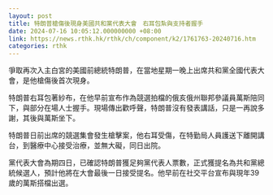 ```yaml
---
layout: post
title: 特朗普槍傷後現身美國共和黨代表大會　右耳包紮與支持者握手
date: 2024-07-16 10:05:12.000000000 +08:00
link: https://news.rthk.hk/rthk/ch/component/k2/1761763-20240716.htm
categories: rthk
---
```


爭取再次入主白宮的美國前總統特朗普，在當地星期一晚上出席共和黨全國代表大會，是他槍傷後首次現身。

特朗普右耳包著紗布，在他早前宣布作為競選拍檔的俄亥俄州聯邦參議員萬斯陪同下，與部分在場人士握手。現場傳出歡呼聲，特朗普沒有發表講話，只是一再說多謝，其後與萬斯坐下。

特朗普日前出席的競選集會發生槍擊案，他右耳受傷，在特勤局人員護送下離開講台，到醫療中心接受治療，並無大礙，同日出院。

黨代表大會為期四日，已確認特朗普獲足夠黨代表人票數，正式獲提名為共和黨總統候選人，預計他將在大會最後一日接受提名。他早前在社交平台宣布與現年39歲的萬斯搭檔出選。
